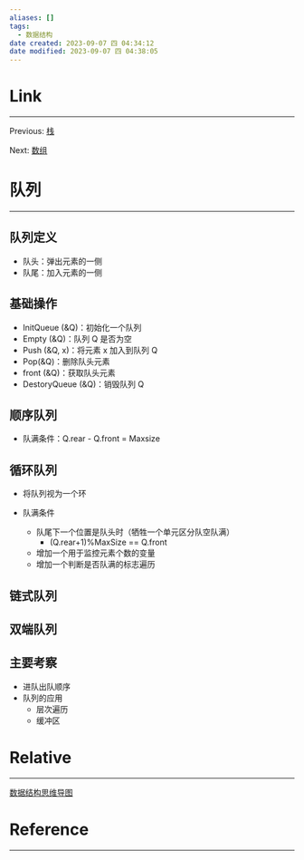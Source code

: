 ```yaml
---
aliases: []
tags:
  - 数据结构
date created: 2023-09-07 四 04:34:12
date modified: 2023-09-07 四 04:38:05
---
```


# Link

---

Previous: [栈](栈.md)

Next: [数组](数组.md)

# 队列

---

## 队列定义

- 队头：弹出元素的一侧
- 队尾：加入元素的一侧

## 基础操作

- InitQueue (&Q)：初始化一个队列
- Empty (&Q)：队列 Q 是否为空
- Push (&Q, x)：将元素 x 加入到队列 Q
- Pop(&Q)：删除队头元素
- front (&Q)：获取队头元素
- DestoryQueue (&Q)：销毁队列 Q

## 顺序队列

- 队满条件：Q.rear - Q.front = Maxsize

## 循环队列

- 将队列视为一个环

- 队满条件
  - 队尾下一个位置是队头时（牺牲一个单元区分队空队满）
    - (Q.rear+1)%MaxSize == Q.front
  - 增加一个用于监控元素个数的变量
  - 增加一个判断是否队满的标志遍历

## 链式队列

## 双端队列

## 主要考察

- 进队出队顺序
- 队列的应用
  - 层次遍历
  - 缓冲区

# Relative

---

[数据结构思维导图](数据结构思维导图.md)

# Reference

---
